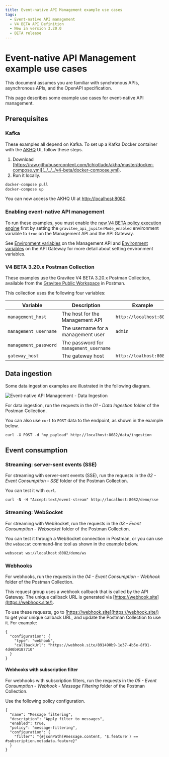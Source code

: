 ```yaml
---
title: Event-native API Management example use cases
tags:
  - Event-native API management
  - V4 BETA API Definition
  - New in version 3.20.0
  - BETA release
---
```


# Event-native API Management example use cases

This document assumes you are familiar with synchronous APIs, asynchronous APIs, and the OpenAPI specification.

This page describes some example use cases for event-native API management.

## Prerequisites

### Kafka

These examples all depend on Kafka. To set up a Kafka Docker container with the [AKHQ](https://github.com/tchiotludo/akhq) UI, follow these steps.

1. Download [https://raw.githubusercontent.com/tchiotludo/akhq/master/docker-compose.yml](../../../v4-beta/docker-compose.yml).
2. Run it locally.

```bash
docker-compose pull
docker-compose up
```

You can now access the AKHQ UI at [http://localhost:8080](http://localhost:8080).

### Enabling event-native API management

To run these examples, you must enable the [new V4 BETA policy execution engine](v4-beta-new-policy-execution-engine-introduction.md) first by setting the `gravitee_api_jupiterMode_enabled` environment variable to `true` on the Management API and the API Gateway.

See [Environment variables](https://docs.gravitee.io/apim/3.x/apim\_installguide\_rest\_apis\_configuration.html#environment\_variables) on the Management API and [Environment variables](https://docs.gravitee.io/apim/3.x/apim\_installguide\_gateway\_configuration.html#environment\_variables) on the API Gateway for more detail about setting environment variables.

### V4 BETA 3.20.x Postman Collection

These examples use the Gravitee V4 BETA 3.20.x Postman Collection, available from the [Gravitee Public Workspace](https://www.postman.com/gravitee-io/workspace/gravitee-public-workspace/overview) in Postman.

This collection uses the following four variables:

| Variable              | Description                            | Example                 |
| --------------------- | -------------------------------------- | ----------------------- |
| `management_host`     | The host for the Management API        | `http://localhost:8083` |
| `management_username` | The username for a management user     | `admin`                 |
| `management_password` | The password for `management_username` |                         |
| `gateway_host`        | The gateway host                       | `http://loalhost:8082`  |

## Data ingestion

Some data ingestion examples are illustrated in the following diagram.

![Event-native API Management - Data Ingestion](../../../../../images/apim/3.x/event-native/event-native-api-management-data-ingestion.png)

For data ingestion, run the requests in the _01 - Data Ingestion_ folder of the Postman Collection.

You can also use `curl` to `POST` data to the endpoint, as shown in the example below.

```
curl -X POST -d "my_payload" http://localhost:8082/data/ingestion
```

## Event consumption

### Streaming: server-sent events (SSE)

For streaming with server-sent events (SSE), run the requests in the _02 - Event Consumption - SSE_ folder of the Postman Collection.

You can test it with `curl`.

```
curl -N -H "Accept:text/event-stream" http://localhost:8082/demo/sse
```

### Streaming: WebSocket

For streaming with WebSocket, run the requests in the _03 - Event Consumption - Websocket_ folder of the Postman Collection.

You can test it through a WebSocket connection in Postman, or you can use the `websocat` command-line tool as shown in the example below.

```
websocat ws://localhost:8082/demo/ws
```

### Webhooks

For webhooks, run the requests in the _04 - Event Consumption - Webhook_ folder of the Postman Collection.

This request group uses a webhook callback that is called by the API Gateway. The unique callback URL is generated via [https://webhook.site](https://webhook.site/).

To use these requests, go to [https://webhook.site](https://webhook.site/) to get your unique callback URL, and update the Postman Collection to use it. For example:

```
{
  "configuration": {
    "type": "webhook",
    "callbackUrl": "https://webhook.site/891490b9-1e37-4b5e-8f91-4d40b9187710"
  }
}
```

#### Webhooks with subscription filter

For webhooks with subscription filters, run the requests in the _05 - Event Consumption - Webhook - Message Filtering_ folder of the Postman Collection.

Use the following policy configuration.

```
{
  "name": "Message filtering",
  "description": "Apply filter to messages",
  "enabled": true,
  "policy": "message-filtering",
  "configuration": {
    "filter": "{#jsonPath(#message.content, '$.feature') == #subscription.metadata.feature}"
  }
}
```

